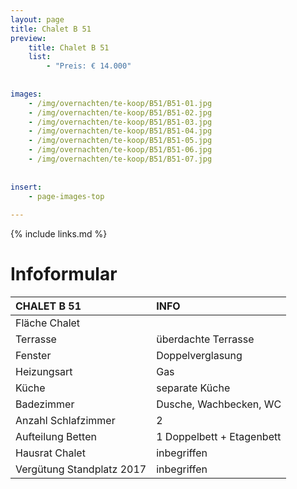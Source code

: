 ```yaml
---
layout: page
title: Chalet B 51
preview: 
    title: Chalet B 51
    list:
        - "Preis: € 14.000"
        
        
images:
    - /img/overnachten/te-koop/B51/B51-01.jpg
    - /img/overnachten/te-koop/B51/B51-02.jpg
    - /img/overnachten/te-koop/B51/B51-03.jpg
    - /img/overnachten/te-koop/B51/B51-04.jpg
    - /img/overnachten/te-koop/B51/B51-05.jpg
    - /img/overnachten/te-koop/B51/B51-06.jpg
    - /img/overnachten/te-koop/B51/B51-07.jpg
    
    
insert:
    - page-images-top
    
---
```


{% include links.md %}



# Infoformular 

CHALET B 51                 | INFO        | 
:---------------------------|:------------|
Fläche Chalet               |
Terrasse                    |überdachte Terrasse  
Fenster                     |Doppelverglasung
Heizungsart                 |Gas
Küche                       |separate Küche
Badezimmer                  |Dusche, Wachbecken, WC
Anzahl Schlafzimmer         |2
Aufteilung Betten           |1 Doppelbett + Etagenbett
Hausrat Chalet              |inbegriffen
Vergütung Standplatz 2017   |inbegriffen
